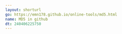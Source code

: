 ```yaml
---
layout: shorturl
go: https://emn178.github.io/online-tools/md5.html
name: MD5 in github
dt: 240406225750
---
```

